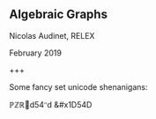 ## Algebraic Graphs

Nicolas Audinet, RELEX

February 2019

+++

Some fancy set unicode shenanigans:

ℙℤℝd54ᵔd
&#x1D54D
